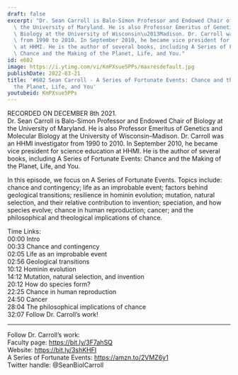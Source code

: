 ```yaml
---
draft: false
excerpt: "Dr. Sean Carroll is Balo-Simon Professor and Endowed Chair of Biology at\
  \ the University of Maryland. He is also Professor Emeritus of Genetics and Molecular\
  \ Biology at the University of Wisconsin\u2013Madison. Dr. Carroll was an HHMI investigator\
  \ from 1990 to 2010. In September 2010, he became vice president for science education\
  \ at HHMI. He is the author of several books, including A Series of Fortunate Events:\
  \ Chance and the Making of the Planet, Life, and You."
id: e602
image: https://i.ytimg.com/vi/KmPXsue5PPs/maxresdefault.jpg
publishDate: 2022-03-21
title: '#602 Sean Carroll - A Series of Fortunate Events: Chance and the Making of
  the Planet, Life, and You'
youtubeid: KmPXsue5PPs
---
```

RECORDED ON DECEMBER 8th 2021.  
Dr. Sean Carroll is Balo-Simon Professor and Endowed Chair of Biology at the University of Maryland. He is also Professor Emeritus of Genetics and Molecular Biology at the University of Wisconsin–Madison. Dr. Carroll was an HHMI investigator from 1990 to 2010. In September 2010, he became vice president for science education at HHMI. He is the author of several books, including A Series of Fortunate Events: Chance and the Making of the Planet, Life, and You.

In this episode, we focus on A Series of Fortunate Events. Topics include: chance and contingency; life as an improbable event; factors behind geological transitions; resilience in hominin evolution; mutation, natural selection, and their relative contribution to invention; speciation, and how species evolve; chance in human reproduction; cancer; and the philosophical and theological implications of chance.

Time Links:  
00:00 Intro  
00:33  Chance and contingency  
02:05  Life as an improbable event  
02:56  Geological transitions  
10:12  Hominin evolution  
14:12  Mutation, natural selection, and invention  
20:12  How do species form?  
22:25  Chance in human reproduction  
24:50  Cancer  
28:04  The philosophical implications of chance  
32:07  Follow Dr. Carroll’s work!

---

Follow Dr. Carroll’s work:  
Faculty page: https://bit.ly/3F7ahSQ  
Website: https://bit.ly/3shKHFI  
A Series of Fortunate Events: https://amzn.to/2VMZ6y1  
Twitter handle: @SeanBiolCarroll
